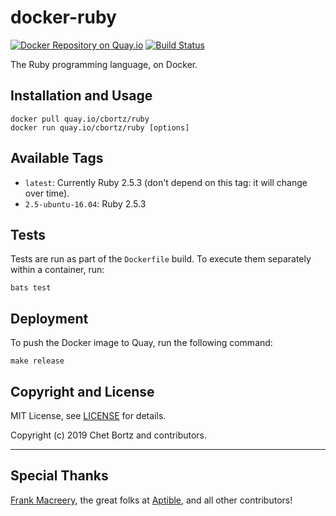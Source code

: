 # docker-ruby

[![Docker Repository on Quay.io](https://quay.io/repository/cbortz/ruby/status)](https://quay.io/repository/cbortz/ruby)
[![Build Status](https://travis-ci.org/cbortz/docker-ruby.svg?branch=master)](https://travis-ci.org/cbortz/docker-ruby)

The Ruby programming language, on Docker.

## Installation and Usage

    docker pull quay.io/cbortz/ruby
    docker run quay.io/cbortz/ruby [options]

## Available Tags

* `latest`: Currently Ruby 2.5.3 (don't depend on this tag: it will change over time).
* `2.5-ubuntu-16.04`:   Ruby 2.5.3

## Tests

Tests are run as part of the `Dockerfile` build. To execute them separately within a container, run:

    bats test

## Deployment

To push the Docker image to Quay, run the following command:

    make release

## Copyright and License

MIT License, see [LICENSE](LICENSE.md) for details.

Copyright (c) 2019 Chet Bortz and contributors.

---

## Special Thanks

[Frank Macreery](https://github.com/fancyremarker), the great folks at [Aptible](https://www.aptible.com), and all other contributors!

